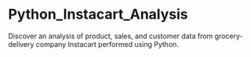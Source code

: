 # Python_Instacart_Analysis
Discover an analysis of product, sales, and customer data from grocery-delivery company Instacart performed using Python.   
